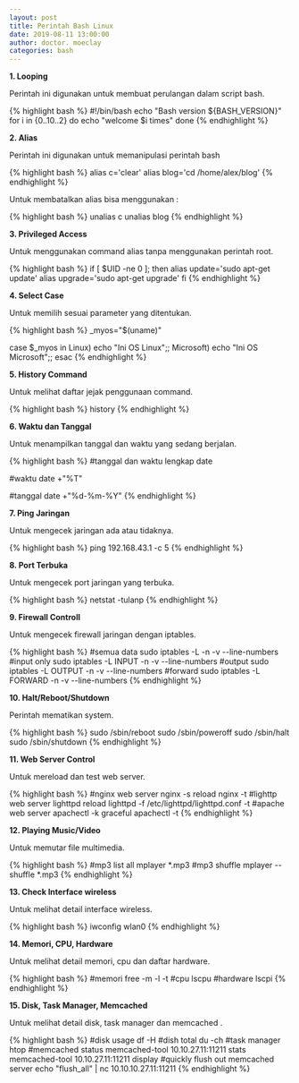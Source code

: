 ```yaml
---
layout: post
title: Perintah Bash Linux
date: 2019-08-11 13:00:00
author: doctor. moeclay
categories: bash
---
```


<div>
<p><b>1. Looping</b></p>
<p>Perintah ini digunakan untuk membuat perulangan dalam script bash.</p>

{% highlight bash  %}
#!/bin/bash
echo "Bash version ${BASH_VERSION}"
for i in {0..10..2}
do
  echo "welcome $i times"
done
{% endhighlight %}

</div>

<div>
<p><b>2. Alias</b></p>
<p>Perintah ini digunakan untuk memanipulasi perintah bash</p>

{% highlight bash %}
alias c='clear'
alias blog='cd /home/alex/blog'
{% endhighlight %}

<p>Untuk membatalkan alias bisa menggunakan : </p>

{% highlight bash %}
unalias c
unalias blog
{% endhighlight %}

</div>

<div>
<p><b>3. Privileged Access</b></p>
<p>Untuk menggunakan command alias tanpa menggunakan perintah root.</p>

{% highlight bash %}
if [ $UID -ne 0 ]; then
  alias update='sudo apt-get update'
  alias upgrade='sudo apt-get upgrade'
fi
{% endhighlight %}

</div>

<div>
<p><b>4. Select Case</b></p>
<p>Untuk memilih sesuai parameter yang ditentukan.</p>

{% highlight bash %}
_myos="$(uname)"

case $_myos in
  Linux) echo "Ini OS Linux";;
  Microsoft) echo "Ini OS Microsoft";;
esac
{% endhighlight %}

</div>

<div>
<p><b>5. History Command</b></p>
<p>Untuk melihat daftar jejak penggunaan command.</p>

{% highlight bash %}
history
{% endhighlight %}

</div>

<div>
<p><b>6. Waktu dan Tanggal</b></p>
<p>Untuk menampilkan tanggal dan waktu yang sedang berjalan.</p>

{% highlight bash %}
#tanggal dan waktu lengkap
date

#waktu
date +"%T"

#tanggal
date +"%d-%m-%Y"
{% endhighlight %}

</div>

<div>
<p><b>7. Ping Jaringan</b></p>
<p>Untuk mengecek jaringan ada atau tidaknya.</p>

{% highlight bash %}
ping 192.168.43.1 -c 5 
{% endhighlight %}

</div>

<div>
<p><b>8. Port Terbuka</b></p>
<p>Untuk mengecek port jaringan yang terbuka.</p>

{% highlight bash %}
netstat -tulanp
{% endhighlight %}

</div>

<div>
<p><b>9. Firewall Controll</b></p>
<p>Untuk mengecek firewall jaringan dengan iptables.</p>

{% highlight bash %}
#semua data
sudo iptables -L -n -v --line-numbers
#input only
sudo iptables -L INPUT -n -v --line-numbers
#output
sudo iptables -L OUTPUT -n -v --line-numbers
#forward
sudo iptables -L FORWARD -n -v --line-numbers
{% endhighlight %}

</div>

<div>
<p><b>10. Halt/Reboot/Shutdown</b></p>
<p>Perintah mematikan system.</p>

{% highlight bash %}
sudo /sbin/reboot
sudo /sbin/poweroff
sudo /sbin/halt
sudo /sbin/shutdown
{% endhighlight %}

</div>

<div>
<p><b>11. Web Server Control</b></p>
<p>Untuk mereload dan test web server.</p>

{% highlight bash %}
#nginx web server
nginx -s reload
nginx -t
#lighttp web server
lighttpd reload
lighttpd -f /etc/lighttpd/lighttpd.conf -t
#apache web server
apachectl -k graceful
apachectl -t
{% endhighlight %}

</div>

<div>
<p><b>12. Playing Music/Video</b></p>
<p>Untuk memutar file multimedia.</p>

{% highlight bash %}
#mp3 list all
mplayer *.mp3
#mp3 shuffle
mplayer --shuffle *.mp3
{% endhighlight %}

</div>

<div>
<p><b>13. Check Interface wireless</b></p>
<p>Untuk melihat detail interface wireless.</p>

{% highlight bash %}
iwconfig wlan0
{% endhighlight %}

</div>

<div>
<p><b>14. Memori, CPU, Hardware</b></p>
<p>Untuk melihat detail memori, cpu dan daftar hardware.</p>

{% highlight bash %}
#memori
free -m -l -t
#cpu
lscpu
#hardware
lscpi
{% endhighlight %}

</div>

<div>
<p><b>15. Disk, Task Manager, Memcached</b></p>
<p>Untuk melihat detail disk, task manager dan memcached .</p>

{% highlight bash %}
#disk usage 
df -H
#dish total
du -ch
#task manager
htop
#memcached status
memcached-tool 10.10.27.11:11211 stats
memcached-tool 10.10.27.11:11211 display
#quickly flush out memcached server
echo "flush_all" | nc 10.10.10.27.11:11211
{% endhighlight %}

</div>
